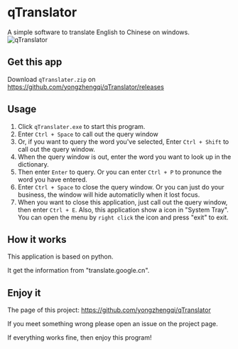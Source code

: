 # qTranslator
A simple software to translate English to Chinese on windows.
![qTranslator](https://oi.qizy.tech/wp-content/uploads/2017/07/2738236487324.png)

## Get this app
Download `qTranslater.zip` on https://github.com/yongzhengqi/qTranslator/releases

## Usage
1. Click `qTranslater.exe` to start this program.
2. Enter `Ctrl + Space` to call out the query window
3. Or, if you want to query the word you've selected, Enter `Ctrl + Shift` to call out the query window.
3. When the query window is out, enter the word you want to look up in the dictionary.
4. Then enter `Enter` to query. Or you can enter `Ctrl + P` to pronunce the word you have entered.
5. Enter `Ctrl + Space` to close the query window. Or you can just do your business, the window will hide automaticlly when it lost focus.
6. When you want to close this application, just call out the query window, then enter `Ctrl + E`. Also, this application show a icon in "System Tray". You can open the menu by `right click` the icon and press "exit" to exit.

## How it works
This application is based on python.

It get the information from "translate.google.cn". 

## Enjoy it
The page of this project: https://github.com/yongzhengqi/qTranslator

If you meet something wrong please open an issue on the project page.

If everything works fine, then enjoy this program!
